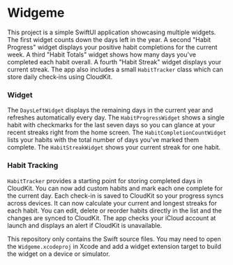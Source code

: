 # Widgeme

This project is a simple SwiftUI application showcasing multiple widgets. The first
widget counts down the days left in the year. A second "Habit Progress" widget
displays your positive habit completions for the current week. A third "Habit Totals"
widget shows how many days you've completed each habit overall. A fourth "Habit Streak" widget displays your current streak. The app also
includes a small `HabitTracker` class which can store daily check‑ins using
CloudKit.

### Widget

The `DaysLeftWidget` displays the remaining days in the current year and
refreshes automatically every day. The `HabitProgressWidget` shows a single
habit with checkmarks for the last seven days so you can glance at your recent
streaks right from the home screen. The `HabitCompletionCountWidget` lists your
habits with the total number of days you've marked them complete. The `HabitStreakWidget` shows your current streak for one habit.

### Habit Tracking

`HabitTracker` provides a starting point for storing completed days in
CloudKit. You can now add custom habits and mark each one complete for the
current day. Each check-in is saved to CloudKit so your progress syncs across
devices. It can now calculate your current and longest streaks for each habit.
You can edit, delete or reorder habits directly in the list and the changes are
synced to CloudKit. The app checks your iCloud account at launch and displays an
alert if CloudKit is unavailable.

This repository only contains the Swift source files. You may need to open the
`Widgeme.xcodeproj` in Xcode and add a widget extension target to build the
widget on a device or simulator.
